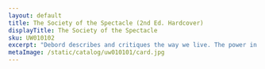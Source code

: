 ```yaml
---
layout: default
title: The Society of the Spectacle (2nd Ed. Hardcover)
displayTitle: The Society of the Spectacle
sku: UW010102
excerpt: "Debord describes and critiques the way we live. The power in these ideas lies in their ability to question, identify, and name the common assumptions of the present. Developing the concept of The Spectacle, he describes the “gaze” of contemporary society."
metaImage: /static/catalog/uw010101/card.jpg
---
```

